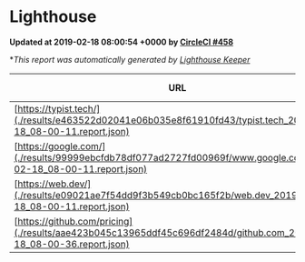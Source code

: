 
# Lighthouse

**Updated at 2019-02-18 08:00:54 +0000 by [CircleCI #458](https://circleci.com/gh/ItinerisLtd/lighthouse-keeper-example/458)**

**This report was automatically generated by [Lighthouse Keeper](https://github.com/itinerisltd/lighthouse-keeper)*

| URL | Performance | Accessibility | Best Practices | SEO | PWA | Updated At |
| --- | --- | --- | --- | --- | --- | --- |
| [https://typist.tech/](./results/e463522d02041e06b035e8f61910fd43/typist.tech_2019-02-18_08-00-11.report.json) | 1 |  |  |  |  | 2019-02-18T08:00:11.198Z |
| [https://google.com/](./results/99999ebcfdb78df077ad2727fd00969f/www.google.com_2019-02-18_08-00-11.report.json) | 0.96 | 0.71 | 0.93 | 0.8 | 0.58 | 2019-02-18T08:00:11.355Z |
| [https://web.dev/](./results/e09021ae7f54dd9f3b549cb0bc165f2b/web.dev_2019-02-18_08-00-11.report.json) | 0.92 | 0.93 | 1 | 0.91 | 1 | 2019-02-18T08:00:11.675Z |
| [https://github.com/pricing](./results/aae423b045c13965ddf45c696df2484d/github.com_2019-02-18_08-00-36.report.json) | 0.66 | 0.89 | 0.93 | 0.9 | 0.58 | 2019-02-18T08:00:36.531Z |
